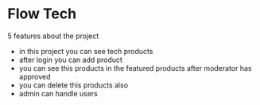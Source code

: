 # Flow Tech

5 features about the project
- in this project you can see tech products
- after login you can add product 
- you can see this products in the featured products after moderator has approved 
- you can delete this products also
- admin can handle users
